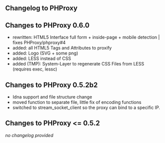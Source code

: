 ## Changelog to PHProxy

## Changes to PHProxy 0.6.0

* rewritten: HTML5 Interface full form + inside-page + mobile detection | fixes PHProxy/phproxy#4
* added: all HTML5 Tags and Attributes to proxify
* added: Logo (SVG + some png)
* added: LESS instead of CSS
* added (TMP): System-Layer to regenerate CSS Files from LESS (requires exec, lessc)


## Changes to PHProxy 0.5.2b2

* Idna support and file structure change
* moved function to separate file, little fix of encoding functions
* switched to stream_socket_client so the proxy can bind to a specific IP.

## Changes to PHProxy <= 0.5.2

*no changelog provided*
